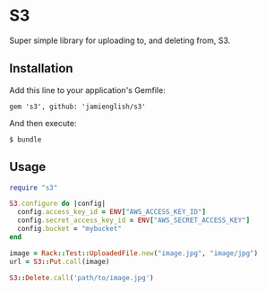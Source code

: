 # S3

Super simple library for uploading to, and deleting from, S3.

## Installation

Add this line to your application's Gemfile:

    gem 's3', github: 'jamienglish/s3'

And then execute:

    $ bundle

## Usage

```ruby
require "s3"

S3.configure do |config|
  config.access_key_id = ENV["AWS_ACCESS_KEY_ID"]
  config.secret_access_key_id = ENV["AWS_SECRET_ACCESS_KEY"]
  config.bucket = "mybucket"
end

image = Rack::Test::UploadedFile.new("image.jpg", "image/jpg")
url = S3::Put.call(image)

S3::Delete.call('path/to/image.jpg')
```
